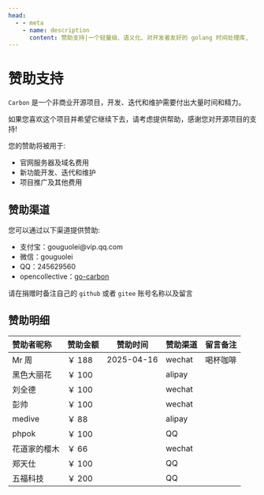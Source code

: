 ```yaml
---
head:
  - - meta
    - name: description
      content: 赞助支持|一个轻量级、语义化、对开发者友好的 golang 时间处理库,
---
```


# 赞助支持

`Carbon` 是一个非商业开源项目，开发、迭代和维护需要付出大量时间和精力。

如果您喜欢这个项目并希望它继续下去，请考虑提供帮助，感谢您对开源项目的支持!

您的赞助将被用于:
- 官网服务器及域名费用
- 新功能开发、迭代和维护
- 项目推广及其他费用

## 赞助渠道

您可以通过以下渠道提供赞助:

<ul class="simple-list">
    <li>
        支付宝：gouguolei@vip.qq.com
    </li>
    <li>
        微信：gouguolei
    </li>
    <li>
        QQ：245629560
    </li>
    <li>
        opencollective：<a target="_blank" rel="noreferrer" href="https://opencollective.com/go-carbon">go-carbon</a>
    </li>
</ul>

请在捐赠时备注自己的 `github` 或者 `gitee` 账号名称以及留言

## 赞助明细
| 赞助者昵称  | 赞助金额  | 赞助时间  | 赞助渠道 | 留言备注 |
|:-------|-----|-------|----|------|
| Mr 周    | ￥ 188 | 2025-04-16 | wechat | 喝杯咖啡  |
| 黑色大丽花   | ￥ 100 |  | alipay	 |  |
| 刘全德     | ￥ 100 |  | wechat |     |
| 彭帅      | ￥ 100 |  | wechat |     |
| medive  | ￥ 88  |  | alipay	 |     |
| phpok   | ￥ 100 |  | QQ |     |
| 花道家的樱木  | ￥ 66  |  | wechat |     |
| 郑天仕     | ￥ 100 |  | QQ |     |
| 五福科技    | ￥ 200 |  | QQ |     |


